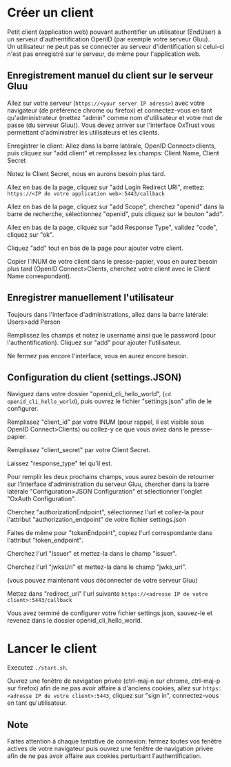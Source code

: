 # Créer un client
Petit client (application web) pouvant authentifier un utilisateur (EndUser) à un serveur d'authentification OpenID (par exemple votre serveur Gluu).<br>
Un utilisateur ne peut pas se connecter au serveur d'identification si celui-ci n'est pas enregistré sur le serveur, de même pour l'application web.

## Enregistrement manuel du client sur le serveur Gluu
Allez sur votre serveur (`https://<your server IP adress>`) avec votre navigateur (de préférence chrome ou firefox) et connectez-vous en tant qu'administrateur (mettez "admin" comme nom d'utilisateur et votre mot de passe (du serveur Gluu)). Vous devez arriver sur l'interface OxTrust vous permettant d'administrer les utilisateurs et les clients.

Enregistrer le client:
Allez dans la barre latérale, OpenID Connect>clients, puis cliquez sur "add client" et remplissez les champs: Client Name, Client Secret

Notez le Client Secret, nous en aurons besoin plus tard.

Allez en bas de la page, cliquez sur "add Login Redirect URI", mettez: `https://<IP de votre application web>:5443/callback`

Allez en bas de la page, cliquez sur "add Scope", cherchez "openid" dans la barre de recherche, sélectionnez "openid", puis cliquez sur  le bouton "add".

Allez en bas de la page, cliquez sur "add Response Type", validez "code", cliquez sur "ok".

Cliquez "add" tout en bas de la page pour ajouter votre client. 

Copier l'INUM de votre client dans le presse-papier, vous en aurez besoin plus tard (OpenID Connect>Clients, cherchez votre client avec le Client Name correspondant).

## Enregistrer manuellement l'utilisateur
Toujours dans l'interface d'administrations, allez dans la barre latérale: Users>add Person

Remplissez les champs et notez le username ainsi que le password (pour l'authentification). Cliquez sur "add" pour ajouter l'utilisateur.

Ne fermez pas encore l'interface, vous en aurez encore besoin.

## Configuration du client (settings.JSON)
Naviguez dans votre dossier "openid_cli_hello_world", (`cd openid_cli_hello_world`), puis ouvrez le fichier "settings.json" afin de le configurer.

Remplissez "client_id" par votre INUM (pour rappel, il est visible sous OpenID Connect>Clients) ou collez-y ce que vous aviez dans le presse-papier.

Remplissez "client_secret" par votre Client Secret.

Laissez "response_type" tel qu'il est.

Pour remplir les deux prochains champs, vous aurez besoin de retourner sur l'interface d'administration du serveur Gluu, chercher dans la barre latérale "Configuration>JSON Configuration" et sélectionner l'onglet "OxAuth Configuration".

Cherchez "authorizationEndpoint", sélectionnez l'url et collez-la pour l'attribut "authorization_endpoint" de votre fichier settings.json

Faites de même pour "tokenEndpoint", copiez l'url correspondante dans l'attribut "token_endpoint".

Cherchez l'url "Issuer" et mettez-la dans le champ "issuer".

Cherchez l'url "jwksUri" et mettez-la dans le champ "jwks_uri".

(vous pouvez maintenant vous déconnecter de votre serveur Gluu)

Mettez dans "redirect_uri" l'url suivante `https://<adresse IP de votre client>:5443/callback`

Vous avez terminé de configurer votre fichier settings.json, sauvez-le et revenez dans le dossier openid_cli_hello_world.

# Lancer le client
Executez `./start.sh`.

Ouvrez une fenêtre de navigation privée (ctrl-maj-n sur chrome, ctrl-maj-p sur firefox) afin de ne pas avoir affaire à d'anciens cookies, allez sur `https:<adresse IP de votre client>:5443`, cliquez sur "sign in", connectez-vous en tant qu'utilisateur.

## Note
Faites attention à chaque tentative de connexion: fermez toutes vos fenêtre actives de votre navigateur puis ouvrez une fenêtre de navigation privée afin de ne pas avoir affaire aux cookies perturbant l'authentification.
